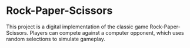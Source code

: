# Rock-Paper-Scissors
This project is a digital implementation of the classic game Rock-Paper-Scissors. Players can compete against a computer opponent, which uses random selections to simulate gameplay.
